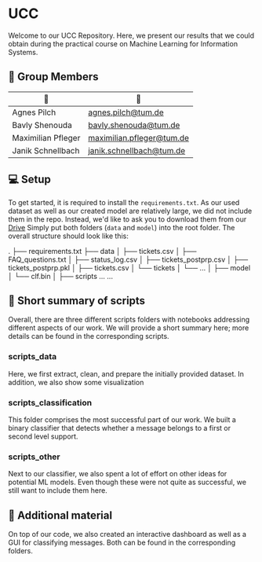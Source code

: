 # UCC
Welcome to our UCC Repository. Here, we present our results that we could obtain during the practical course on Machine Learning for Information Systems.



## 👥 Group Members

| 👤                    | 📨                           |
|-----------------------|------------------------------|
| Agnes Pilch           | agnes.pilch@tum.de           |
| Bavly Shenouda        | bavly.shenouda@tum.de        |
| Maximilian Pfleger    | maximilian.pfleger@tum.de    |
| Janik Schnellbach     | janik.schnellbach@tum.de     |


## 💻 Setup

To get started, it is required to install the `requirements.txt`.
As our used dataset as well as our created model are relatively large, we did not include them in the repo.
Instead, we'd like to ask you to download them from our [Drive](https://drive.google.com/drive/folders/1Pi9XV9RcRePrITCkfHs8njhgbE0YbsIy?usp=sharing)
Simply put both folders (`data` and `model`) into the root folder.
The overall structure should look like this:

.
├── requirements.txt
├── data
│   ├── tickets.csv
│   ├── FAQ_questions.txt
│   ├── status_log.csv
│   ├── tickets_postprp.csv
│   ├── tickets_postprp.pkl
│   ├── tickets.csv
│   └── tickets
│        └── ...
│ 
├── model
│   └── clf.bin
│
├── scripts ...
...

## 📖 Short summary of scripts
Overall, there are three different scripts folders with notebooks addressing different aspects of our work. We will provide a short summary here; more details can be found in the corresponding scripts.

### scripts_data
Here, we first extract, clean, and prepare the initially provided dataset. In addition, we also show some visualization

### scripts_classification
This folder comprises the most successful part of our work. We built a binary classifier that detects whether a message belongs to a first or second level support.

### scripts_other
Next to our classifier, we also spent a lot of effort on other ideas for potential ML models. Even though these were not quite as successful, we still want to include them here.

## 🎨 Additional material
On top of our code, we also created an interactive dashboard as well as a GUI for classifying messages. Both can be found in the corresponding folders.

